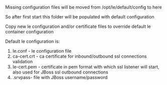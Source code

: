 Missing configuration files will be moved from /opt/le/default/config to here 

So after first start this folder will be populated with default configuration

Copy new le configuration and/or certificate files to override default le container configuration

Default le configuration is:
1. le.conf - le configuration file
2. ca-cert.crt - ca certificate for inbound/outbound ssl connections validation
3. le-cert.pem - certificate in pem format with which ssl listener will start, also used for JBoss ssl outbound connections
4. .srvpass- file with JBoss username/password
